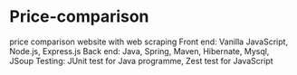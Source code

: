 # Price-comparison
price comparison website with web scraping
Front end: Vanilla JavaScript, Node.js, Express.js
Back end:  Java, Spring, Maven, Hibernate, Mysql, JSoup
Testing: JUnit test for Java programme, Zest test for JavaScript
